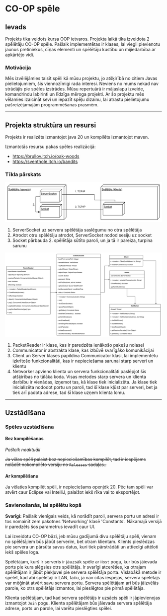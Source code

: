 # CO-OP spēle

## Ievads

Projekts tika veidots kursa OOP ietvaros. Projekta laikā tika izveidota 2 spēlētāju CO-OP 
spēle. Pašlaik implementētas ir klases, lai viegli pievienotu jaunus pretiniekus, cīņas
elementi un spēlētāju kustību un mijiedarbība ar apkārtējo vidi.

### Motivācija

Mēs izvēlējāmies taisīt spēli kā mūsu projektu, jo atšķirībā no citiem Javas pielietojumiem, šis
viennozīmigi rada interesi. Neviens no mums nekad nav strādājis pie spēles izstrādes. Mūsu 
repertuārā ir mājaslapu izveide, komandrindu labirinti un līdzīga mēroga projekti.
Ar šo projektu mēs vēlamies izaicināt sevi un iepazīt spēļu dizainu, lai atrastu pielietojumu
pašreizējamajām programmēšanas prasmēm.

___

## Projekta struktūra un resursi

Projekts ir realizēts izmantojot java 20 un kompilēts izmantojot maven.

Izmantotās resursu pakas spēles realizācijā:

* https://brullov.itch.io/oak-woods
* https://sventhole.itch.io/bandits

### Tīkla pārskats

![](docs/network_layout.png)

1) ServerSocket uz servera spēlētāja saslēgumu no otra spēlētāja
2) Atrodot otru spēlētāju atrodot, ServerSocket nodod sesiju uz socket
3) Socket pārbauda 2. spēlētāja sūtīto paroli, un ja tā ir pareiza, turpina sarunu

![](docs/network_objects.png)

1) PacketReader ir klase, kas ir paredzēta ienākošo pakešu nolasei
2) Communicator ir abstrakta klase, kas izbūvē svarīgāko komunikācijai
3) Client un Server klases papildina Communicator klasi, lai implementētu izkrītošo funkcionalitāti, kas ir nepieciešama sarunai starp serveri un klientu
4) Networker apvieno klienta un servera funkcionalitāti paslēpjot šīs atšķirības no tālāka koda. Visas metodes starp servera un klienta darbību ir vienādas, izņemot tas, kā klase tiek inicializēta. Ja klase tiek inicializēta nododot portu un paroli, tad šī klase kļūst par serveri, bet ja tiek arī padota adrese, tad šī klase uzņem klienta lomu.

___

## Uzstādīšana

### Spēles uzstādīšana

#### Bez kompilēšanas

*Pašlaik neaktuāli*

~~Ja vēlas spēli palaist bez nepieciešamības kompilēt, tad ir iespējams nolādēt nokompilēto versiju no `Releases` sadaļas..~~

#### Ar kompilēšanu

Ja vēlaties kompilēt spēli, ir nepieciešams openjdk 20.
Pēc tam spēli var atvērt caur Eclipse vai IntelliJ, palaižot iekš rīka vai to eksportējot.

### Savienošanās, lai spēlētu kopā

**Svarīgi:** Pašlaik vienīgais veids, kā norādīt paroli, servera portu un adresi ir tos nomainīt zem pakotnes 'Networking' klasē 'Constants'.
Nākamajā versijā ir paredzēts šos parametrus ievadīt caur UI.

Lai izveidotu CO-OP bāzi, jeb mūsu gadījumā divu spēlētāju spēli, vienam no spēlētājiem būs
jābūt serverim, bet otram klientam. Klients pieslēdzas pie servera un pārsūta savus datus, kuri tiek pārstrādāti
un attiecīgi attēloti iekš spēles loga.

Spēlētājam, kurš ir serveris ir jāuzsāk spēle ar `Host` pogu, kur būs jāievada ports pie kura slēgsies otrs spēlētājs.
Ir svarīgi atcerēties, ka otrajam spēlētājam ir jābūt piekļuvei pie servera spēlētāja porta.
Vislabākā metode ir spēlēt, kad abi spēlētāji ir LAN, taču, ja nav citas iespējas, servera spēlētājs var mēģināt atvērt savu servera portu.
Servera spēlētājam arī būs jāizvēlās parole, ko otrs spēlētājs izmantos, lai pieslēgtos pie pirmā spēlētāja.

Klienta spēlētājam, tad kad servera spēlētājs ir uzsācis spēli ir jāpievienojas izmantojot `Join` pogu.
Klienta spēlētājam būs jāievada servera spēlētāja adrese, ports un parole, lai varētu pieslēgties spēlei.
